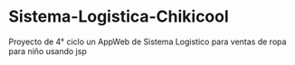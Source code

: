 # Sistema-Logistica-Chikicool
Proyecto de 4° ciclo un AppWeb de Sistema Logistico para ventas de ropa para niño usando jsp
